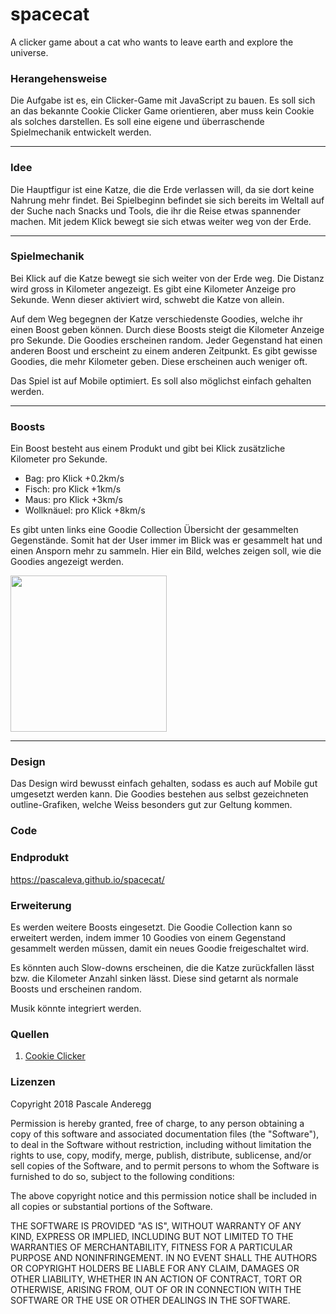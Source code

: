 # spacecat
A clicker game about a cat who wants to leave earth and explore the universe.

### Herangehensweise
Die Aufgabe ist es, ein Clicker-Game mit JavaScript zu bauen. Es soll sich an das bekannte Cookie Clicker Game orientieren, aber muss kein Cookie als solches darstellen. Es soll eine eigene und überraschende Spielmechanik entwickelt werden.


---

### Idee
Die Hauptfigur ist eine Katze, die die Erde verlassen will, da sie dort keine Nahrung mehr findet. Bei Spielbeginn befindet sie sich bereits im Weltall auf der Suche nach Snacks und Tools, die ihr die Reise etwas spannender machen. Mit jedem Klick bewegt sie sich etwas weiter weg von der Erde.

---

### Spielmechanik
Bei Klick auf die Katze bewegt sie sich weiter von der Erde weg. Die Distanz wird gross in Kilometer angezeigt. Es gibt eine Kilometer Anzeige pro Sekunde. Wenn dieser aktiviert wird, schwebt die Katze von allein.

Auf dem Weg begegnen der Katze verschiedenste Goodies, welche ihr einen Boost geben können. Durch diese Boosts steigt die Kilometer Anzeige pro Sekunde. Die Goodies erscheinen random. Jeder Gegenstand hat einen anderen Boost und erscheint zu einem anderen Zeitpunkt. Es gibt gewisse Goodies, die mehr Kilometer geben. Diese erscheinen auch weniger oft. 

Das Spiel ist auf Mobile optimiert. Es soll also möglichst einfach gehalten werden. 

---


### Boosts
Ein Boost besteht aus einem Produkt und gibt bei Klick zusätzliche Kilometer pro Sekunde. 

* Bag: pro Klick +0.2km/s
* Fisch: pro Klick +1km/s
* Maus: pro Klick +3km/s
* Wollknäuel: pro Klick +8km/s 

 Es gibt unten links eine Goodie Collection Übersicht der gesammelten Gegenstände. Somit hat der User immer im Blick was er gesammelt hat und einen Ansporn mehr zu sammeln. Hier ein Bild, welches zeigen soll, wie die Goodies angezeigt werden. 
 
<img src="https://i.imgur.com/vNbcxNh.png" width="250">


---

### Design
Das Design wird bewusst einfach gehalten, sodass es auch auf Mobile gut umgesetzt werden kann. Die Goodies bestehen aus selbst gezeichneten outline-Grafiken, welche Weiss besonders gut zur Geltung kommen.

### Code


### Endprodukt
https://pascaleva.github.io/spacecat/

### Erweiterung
Es werden weitere Boosts eingesetzt. Die Goodie Collection kann so erweitert werden, indem immer 10 Goodies von einem Gegenstand gesammelt werden müssen, damit ein neues Goodie freigeschaltet wird.

Es könnten auch Slow-downs erscheinen, die die Katze zurückfallen lässt bzw. die Kilometer Anzahl sinken lässt. Diese sind getarnt als normale Boosts und erscheinen random. 

Musik könnte integriert werden.


### Quellen
1. [Cookie Clicker](http://orteil.dashnet.org/cookieclicker/)


### Lizenzen
Copyright 2018 Pascale Anderegg

Permission is hereby granted, free of charge, to any person obtaining a copy of this software and associated documentation files (the "Software"), to deal in the Software without restriction, including without limitation the rights to use, copy, modify, merge, publish, distribute, sublicense, and/or sell copies of the Software, and to permit persons to whom the Software is furnished to do so, subject to the following conditions:

The above copyright notice and this permission notice shall be included in all copies or substantial portions of the Software.

THE SOFTWARE IS PROVIDED "AS IS", WITHOUT WARRANTY OF ANY KIND, EXPRESS OR IMPLIED, INCLUDING BUT NOT LIMITED TO THE WARRANTIES OF MERCHANTABILITY, FITNESS FOR A PARTICULAR PURPOSE AND NONINFRINGEMENT. IN NO EVENT SHALL THE AUTHORS OR COPYRIGHT HOLDERS BE LIABLE FOR ANY CLAIM, DAMAGES OR OTHER LIABILITY, WHETHER IN AN ACTION OF CONTRACT, TORT OR OTHERWISE, ARISING FROM, OUT OF OR IN CONNECTION WITH THE SOFTWARE OR THE USE OR OTHER DEALINGS IN THE SOFTWARE.
